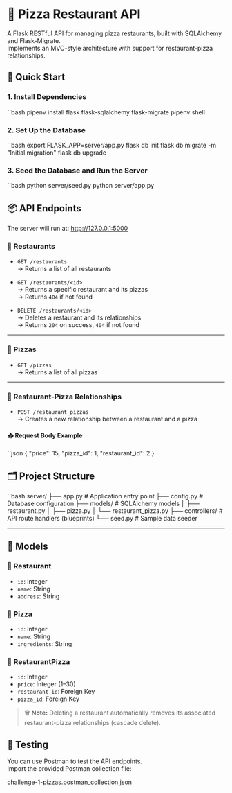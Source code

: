 # 🍕 Pizza Restaurant API

A Flask RESTful API for managing pizza restaurants, built with SQLAlchemy and Flask-Migrate.  
Implements an MVC-style architecture with support for restaurant-pizza relationships.

## 🚀 Quick Start

### 1. Install Dependencies
``bash
pipenv install flask flask-sqlalchemy flask-migrate
pipenv shell

### 2. Set Up the Database

``bash
export FLASK_APP=server/app.py
flask db init
flask db migrate -m "Initial migration"
flask db upgrade

### 3. Seed the Database and Run the Server
``bash
python server/seed.py
python server/app.py

## 📦 API Endpoints
The server will run at: http://127.0.0.1:5000

### 📍 Restaurants

- `GET /restaurants`  
  → Returns a list of all restaurants

- `GET /restaurants/<id>`  
  → Returns a specific restaurant and its pizzas  
  → Returns `404` if not found

- `DELETE /restaurants/<id>`  
  → Deletes a restaurant and its relationships  
  → Returns `204` on success, `404` if not found

---

### 🍕 Pizzas

- `GET /pizzas`  
  → Returns a list of all pizzas

---

### 🔗 Restaurant-Pizza Relationships

- `POST /restaurant_pizzas`  
  → Creates a new relationship between a restaurant and a pizza

#### 📥 Request Body Example
``json
{
  "price": 15,
  "pizza_id": 1,
  "restaurant_id": 2
}

## 🗂️ Project Structure
``bash
server/
├── app.py # Application entry point
├── config.py # Database configuration
├── models/ # SQLAlchemy models
│ ├── restaurant.py
│ ├── pizza.py
│ └── restaurant_pizza.py
├── controllers/ # API route handlers (blueprints)
└── seed.py # Sample data seeder

---

## 🧠 Models

### 🏢 Restaurant
- `id`: Integer  
- `name`: String  
- `address`: String  

### 🍕 Pizza
- `id`: Integer  
- `name`: String  
- `ingredients`: String  

### 🔗 RestaurantPizza
- `id`: Integer  
- `price`: Integer (1–30)  
- `restaurant_id`: Foreign Key  
- `pizza_id`: Foreign Key  

> 🗑️ **Note:** Deleting a restaurant automatically removes its associated restaurant-pizza relationships (cascade delete).

## 🧪 Testing

You can use Postman to test the API endpoints.  
Import the provided Postman collection file:

challenge-1-pizzas.postman_collection.json

